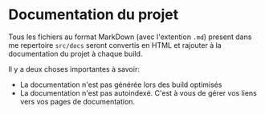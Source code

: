 Documentation du projet
===============================================================================

Tous les fichiers au format MarkDown (avec l'extention `.md`) present dans
me repertoire `src/docs` seront convertis en HTML et rajouter à la documentation
du projet à chaque build.

Il y a deux choses importantes à savoir:

* La documentation n'est pas générée lors des build optimisés
* La documentation n'est pas autoindexé. C'est à vous de gérer vos liens vers vos pages de documentation.
